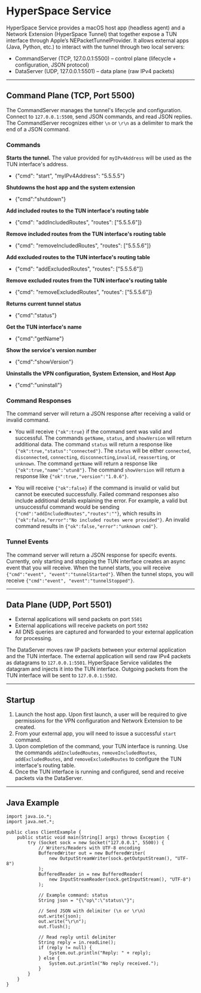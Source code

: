 # HyperSpace Service

HyperSpace Service provides a macOS host app (headless agent) and a Network Extension (HyperSpace Tunnel) that together expose a TUN interface through Apple’s NEPacketTunnelProvider. It allows external apps (Java, Python, etc.) to interact with the tunnel through two local servers:

- CommandServer (TCP, 127.0.0.1:5500) – control plane (lifecycle + configuration, JSON protocol)
- DataServer (UDP, 127.0.0.1:5501) – data plane (raw IPv4 packets)

---

## Command Plane (TCP, Port 5500)

The CommandServer manages the tunnel's lifecycle and configuration. Connect to `127.0.0.1:5500`, send JSON commands, and read JSON replies. The CommandServer recognizes either `\n` or `\r\n` as a delimiter to mark the end of a JSON command.

### Commands

**Starts the tunnel.** The value provided for `myIPv4Address` will be used as the TUN interface's address.

- {"cmd": "start", "myIPv4Address": "5.5.5.5"}

**Shutdowns the host app and the system extension**

- {"cmd":"shutdown"}

**Add included routes to the TUN interface's routing table**

- {"cmd": "addIncludedRoutes", "routes": ["5.5.5.6"]}

**Remove included routes from the TUN interface's routing table**

- {"cmd": "removeIncludedRoutes", "routes": ["5.5.5.6"]}

**Add excluded routes to the TUN interface's routing table**

- {"cmd": "addExcludedRoutes", "routes": ["5.5.5.6"]}

**Remove excluded routes from the TUN interface's routing table**

- {"cmd": "removeExcludedRoutes", "routes": ["5.5.5.6"]}

**Returns current tunnel status**

- {"cmd":"status"}

**Get the TUN interface's name**

- {"cmd":"getName"}

**Show the service's version number**

- {"cmd":"showVersion"}

**Uninstalls the VPN configuration, System Extension, and Host App**

- {"cmd":"uninstall"}

### Command Responses
The command server will return a JSON response after receiving a valid or invalid command. 

- You will receive `{"ok":true}` if the command sent was valid and successful. The commands `getName`, `status`, and `showVersion` will return additional data. The command `status` will return a response like `{"ok":true,"status":"connected"}`. The `status` will be either `connected`, `disconnected`, `connecting`, `disconnecting`,`invalid`, `reasserting`, or `unknown`. The command `getName` will return a response like `{"ok":true,"name":"utun8"}`. The command `showVersion` will return a response like `{"ok":true,"version":"1.0.6"}`.

- You will receive `{"ok":false}` if the command is invalid or valid but cannot be executed successfully. Failed command responses also include additional details explaining the error. For example, a valid but unsuccessful command would be sending `{"cmd":"addIncludedRoutes","routes":""}`, which results in `{"ok":false,"error":"No included routes were provided"}`. An invalid command results in `{"ok":false,"error":"unknown cmd"}`.

### Tunnel Events

The command server will return a JSON response for specifc events. Currently, only starting and stopping the TUN interface creates an async event that you will receive. When the tunnel starts, you will receive `{"cmd":"event", "event":"tunnelStarted"}`. When the tunnel stops, you will receive `{"cmd":"event", "event":"tunnelStopped"}`.

---

## Data Plane (UDP, Port 5501)

- External applications will send packets on port `5501`
- External applications will receive packets on port `5502`
- All DNS queries are captured and forwarded to your external application for processing.
  
The DataServer moves raw IP packets between your external application and the TUN interface. The external application will send raw IPv4 packets as datagrams to `127.0.0.1:5501`. HyperSpace Service validates the datagram and injects it into the TUN interface. Outgoing packets from the TUN interface will be sent to `127.0.0.1:5502`.

---

## Startup

1) Launch the host app. Upon first launch, a user will be required to give permissions for the VPN configuration and Network Extension to be created.
2) From your external app, you will need to issue a successful `start` command.
3) Upon completion of the command, your TUN interface is running. Use the commands `addIncludedRoutes`, `removeIncludedRoutes`, `addExcludedRoutes`, and `removeExcludedRoutes` to configure the TUN interface's routing table.
4) Once the TUN interface is running and configured, send and receive packets via the DataServer.

---

## Java Example

```
import java.io.*;
import java.net.*;

public class ClientExample {
    public static void main(String[] args) throws Exception {
        try (Socket sock = new Socket("127.0.0.1", 5500)) {
            // Writers/Readers with UTF-8 encoding
            BufferedWriter out = new BufferedWriter(
                new OutputStreamWriter(sock.getOutputStream(), "UTF-8")
            );
            BufferedReader in = new BufferedReader(
                new InputStreamReader(sock.getInputStream(), "UTF-8")
            );

            // Example command: status
            String json = "{\"op\":\"status\"}";

            // Send JSON with delimiter (\n or \r\n)
            out.write(json);
            out.write("\r\n");
            out.flush();

            // Read reply until delimiter
            String reply = in.readLine();
            if (reply != null) {
                System.out.println("Reply: " + reply);
            } else {
                System.out.println("No reply received.");
            }
        }
    }
}
```

